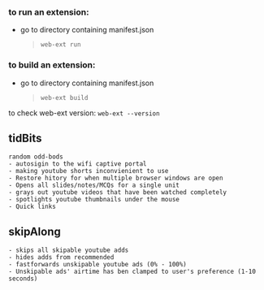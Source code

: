 
### to run an extension:
- go to directory containing manifest.json
    >`web-ext run`

### to build an extension:
- go to directory containing manifest.json
    >`web-ext build`

to check web-ext version:
`web-ext --version`


## tidBits
    random odd-bods
    - autosigin to the wifi captive portal
    - making youtube shorts inconvienient to use
    - Restore hitory for when multiple browser windows are open
    - Opens all slides/notes/MCQs for a single unit
    - grays out youtube videos that have been watched completely
    - spotlights youtube thumbnails under the mouse
    - Quick links
    
## skipAlong
    - skips all skipable youtube adds
    - hides adds from recommended
    - fastforwards unskipable youtube ads (0% - 100%)
    - Unskipable ads' airtime has ben clamped to user's preference (1-10 seconds)

